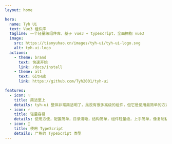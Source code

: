```yaml
---
layout: home

hero:
  name: Tyh Ui
  text: Vue3 组件库
  tagline: 一个轻量级组件库，基于 vue3 + typescript，全面拥抱 vue3
  image:
    src: https://tianyuhao.cn/images/tyh-ui/tyh-ui-logo.svg
    alt: tyh-ui-logo
  actions:
    - theme: brand
      text: 快速开始
      link: /docs/install
    - theme: alt
      text: GitHub
      link: https://github.com/Tyh2001/tyh-ui

features:
  - icon: 💡
    title: 简洁至上
    details: tyh-ui 整体非常简洁明了，虽没有很多高级的组件，但它是使用最简单的方式达到实用的效果。
  - icon: ⚡️
    title: 轻量容易
    details: 使用方便，配置简单，目录清晰，结构简单，组件轻量级，上手简单，像复制粘贴一样容易。
  - icon: 🔑
    title: 使用 TypeScript
    details: 严格的 TypeScript 类型
---
```

